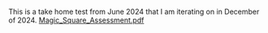 This is a take home test from June 2024 that I am iterating on in December of 2024.
[Magic_Square_Assessment.pdf](https://github.com/user-attachments/files/18174264/Magic_Square_Assessment.pdf)
